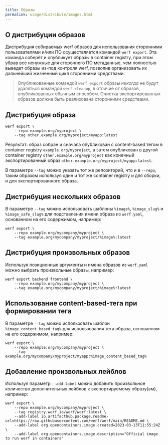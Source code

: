 ```yaml
---
title: Образы
permalink: usage/distribute/images.html
---
```


## О дистрибуции образов

Дистрибуция собираемых werf образов для использования сторонними пользователями и/или ПО осуществляется командой `werf export`. Эта команда соберёт и опубликует образы в container registry, при этом убрав все ненужные для стороннего ПО метаданные, чем полностью выведет образы из-под контроля werf, позволив организовать их дальнейший жизненный цикл сторонними средствами.

> Опубликованные командой `werf export` образы *никогда* не будут удаляться командой `werf cleanup`, в отличие от образов, опубликованных обычным способом. Очистка экспортированных образов должна быть реализована сторонними средствами.

## Дистрибуция образа

```shell
werf export \
    --repo example.org/myproject \
    --tag other.example.org/myproject/myapp:latest
```

Результат: образ собран и сначала опубликован с content-based тегом в container registry `example.org/myproject`, а затем опубликован в другой container registry `other.example.org/myproject` как конечный экспортированный образ `other.example.org/myproject/myapp:latest`.

В параметре `--tag` можно указать тот же репозиторий, что и в `--repo`, таким образом используя один и тот же container registry и для сборки, и для экспортированного образа.

## Дистрибуция нескольких образов

В параметре `--tag` можно использовать шаблоны `%image%`, `%image_slug%` и `%image_safe_slug%` для подставления имени образа из `werf.yaml`, основанном на его содержимом, например:

```shell
werf export \
    --repo example.org/mycompany/myproject \
    --tag example.org/mycompany/myproject/%image%:latest
```

## Дистрибуция произвольных образов

Используя позиционные аргументы и имена образов из `werf.yaml` можно выбрать произвольные образы, например:

```shell
werf export backend frontend \
    --repo example.org/mycompany/myproject \
    --tag example.org/mycompany/myproject/%image%:latest
```

## Использование content-based-тега при формировании тега

В параметре `--tag` можно использовать шаблон `%image_content_based_tag%` для использования тега образа, основанном на его содержимом, например:

```shell
werf export \
    --repo example.org/mycompany/myproject \
    --tag example.org/mycompany/myproject/myapp:%image_content_based_tag%
```

## Добавление произвольных лейблов

Используя параметр `--add-label` можно добавить произвольное количество дополнительных лейблов к экспортируемому образу(ам), например:

```shell
werf export \
    --repo example.org/mycompany/myproject \
    --tag registry.werf.io/werf/werf:latest \
    --add-label io.artifacthub.package.readme-url=https://raw.githubusercontent.com/werf/werf/main/README.md \
    --add-label org.opencontainers.image.created=2023-03-13T11:55:24Z \
    --add-label org.opencontainers.image.description="Official image to run werf in containers"
```
